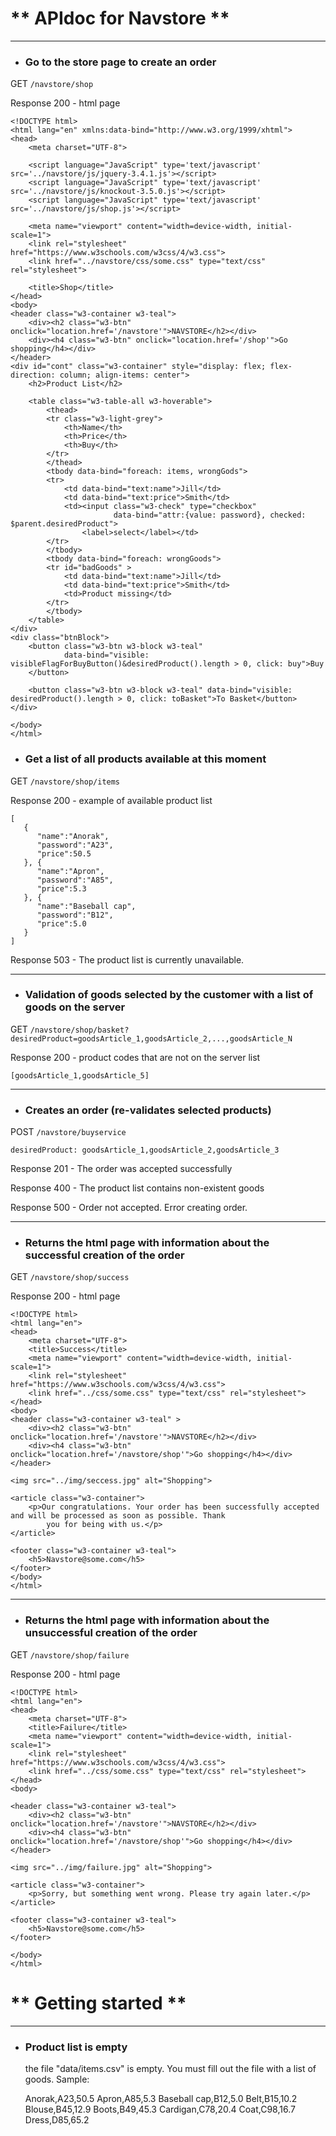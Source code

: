 # ** APIdoc for Navstore **
***

- ### Go to the store page to create an order

GET `/navstore/shop`

Response 200 - html page

    <!DOCTYPE html>
    <html lang="en" xmlns:data-bind="http://www.w3.org/1999/xhtml">
    <head>
        <meta charset="UTF-8">
    
        <script language="JavaScript" type='text/javascript' src='../navstore/js/jquery-3.4.1.js'></script>
        <script language="JavaScript" type='text/javascript' src='../navstore/js/knockout-3.5.0.js'></script>
        <script language="JavaScript" type='text/javascript' src='../navstore/js/shop.js'></script>
    
        <meta name="viewport" content="width=device-width, initial-scale=1">
        <link rel="stylesheet" href="https://www.w3schools.com/w3css/4/w3.css">
        <link href="../navstore/css/some.css" type="text/css" rel="stylesheet">
    
        <title>Shop</title>
    </head>
    <body>
    <header class="w3-container w3-teal">
        <div><h2 class="w3-btn" onclick="location.href='/navstore'">NAVSTORE</h2></div>
        <div><h4 class="w3-btn" onclick="location.href='/shop'">Go shopping</h4></div>
    </header>
    <div id="cont" class="w3-container" style="display: flex; flex-direction: column; align-items: center">
        <h2>Product List</h2>
    
        <table class="w3-table-all w3-hoverable">
            <thead>
            <tr class="w3-light-grey">
                <th>Name</th>
                <th>Price</th>
                <th>Buy</th>
            </tr>
            </thead>
            <tbody data-bind="foreach: items, wrongGods">
            <tr>
                <td data-bind="text:name">Jill</td>
                <td data-bind="text:price">Smith</td>
                <td><input class="w3-check" type="checkbox"
                           data-bind="attr:{value: password}, checked: $parent.desiredProduct">
                    <label>select</label></td>
            </tr>
            </tbody>
            <tbody data-bind="foreach: wrongGoods">
            <tr id="badGoods" >
                <td data-bind="text:name">Jill</td>
                <td data-bind="text:price">Smith</td>
                <td>Product missing</td>
            </tr>
            </tbody>
        </table>
    </div>
    <div class="btnBlock">
        <button class="w3-btn w3-block w3-teal"
                data-bind="visible: visibleFlagForBuyButton()&desiredProduct().length > 0, click: buy">Buy
        </button>
    
        <button class="w3-btn w3-block w3-teal" data-bind="visible: desiredProduct().length > 0, click: toBasket">To Basket</button>
    </div>
    
    </body>
    </html>

- ### Get a list of all products available at this moment

GET `/navstore/shop/items`

                
Response 200 - example of available product list

    [
       {
          "name":"Anorak",
          "password":"A23",
          "price":50.5
       }, {
          "name":"Apron",
          "password":"A85",
          "price":5.3
       }, {
          "name":"Baseball cap",
          "password":"B12",
          "price":5.0
       }
    ]
                
Response 503 - The product list is currently unavailable.
    
***

- ### Validation of goods selected by the customer with a list of goods on the server

GET `/navstore/shop/basket?desiredProduct=goodsArticle_1,goodsArticle_2,...,goodsArticle_N`

                
Response 200 - product codes that are not on the server list

    [goodsArticle_1,goodsArticle_5]
                
***

- ### Creates an order (re-validates selected products)

POST `/navstore/buyservice`

    desiredProduct: goodsArticle_1,goodsArticle_2,goodsArticle_3

                
Response 201 - The order was accepted successfully

Response 400 - The product list contains non-existent goods
                
Response 500 - Order not accepted. Error creating order.

***

- ### Returns the html page with information about the successful creation of the order

GET `/navstore/shop/success`

Response 200 - html page

    <!DOCTYPE html>
    <html lang="en">
    <head>
        <meta charset="UTF-8">
        <title>Success</title>
        <meta name="viewport" content="width=device-width, initial-scale=1">
        <link rel="stylesheet" href="https://www.w3schools.com/w3css/4/w3.css">
        <link href="../css/some.css" type="text/css" rel="stylesheet">
    </head>
    <body>
    <header class="w3-container w3-teal" >
        <div><h2 class="w3-btn" onclick="location.href='/navstore'">NAVSTORE</h2></div>
        <div><h4 class="w3-btn" onclick="location.href='/navstore/shop'">Go shopping</h4></div>
    </header>
    
    <img src="../img/seccess.jpg" alt="Shopping">
    
    <article class="w3-container">
        <p>Our congratulations. Your order has been successfully accepted and will be processed as soon as possible. Thank
            you for being with us.</p>
    </article>
    
    <footer class="w3-container w3-teal">
        <h5>Navstore@some.com</h5>
    </footer>
    </body>
    </html>

***

- ### Returns the html page with information about the unsuccessful creation of the order

GET `/navstore/shop/failure`

Response 200 - html page

    <!DOCTYPE html>
    <html lang="en">
    <head>
        <meta charset="UTF-8">
        <title>Failure</title>
        <meta name="viewport" content="width=device-width, initial-scale=1">
        <link rel="stylesheet" href="https://www.w3schools.com/w3css/4/w3.css">
        <link href="../css/some.css" type="text/css" rel="stylesheet">
    </head>
    <body>
    
    <header class="w3-container w3-teal">
        <div><h2 class="w3-btn" onclick="location.href='/navstore'">NAVSTORE</h2></div>
        <div><h4 class="w3-btn" onclick="location.href='/navstore/shop'">Go shopping</h4></div>
    </header>
    
    <img src="../img/failure.jpg" alt="Shopping">
    
    <article class="w3-container">
        <p>Sorry, but something went wrong. Please try again later.</p>
    </article>
    
    <footer class="w3-container w3-teal">
        <h5>Navstore@some.com</h5>
    </footer>
    
    </body>
    </html>


# ** Getting started **
***

- ### Product list is empty

    the file "data/items.csv" is empty. You must fill out the file with a list of goods.
    Sample:


    Anorak,A23,50.5
    Apron,A85,5.3
    Baseball cap,B12,5.0
    Belt,B15,10.2
    Blouse,B45,12.9
    Boots,B49,45.3
    Cardigan,C78,20.4
    Coat,C98,16.7
    Dress,D85,65.2
